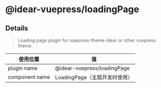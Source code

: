 # @idear-vuepress/loadingPage

## Details

> Loading page plugin for vuepress-theme-idear or other vuepress theme.

|使用位置|值|
|-|-|
|plugin name|@idear-vuepress/loadingPage|
|component name|LoadingPage（主题开发时使用）|


